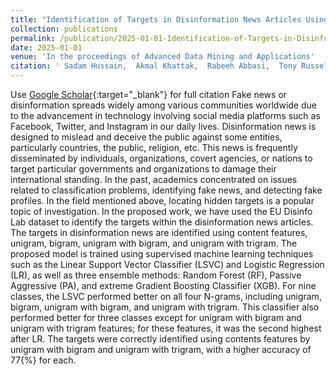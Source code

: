 ```yaml
---
title: "Identification of Targets in Disinformation News Articles Using Supervised Machine Learning"
collection: publications
permalink: /publication/2025-01-01-Identification-of-Targets-in-Disinformation-News-Articles
date: 2025-01-01
venue: 'In the proceedings of Advanced Data Mining and Applications'
citation: ' Sadam Hussain,  Akmal Khattak,  Rabeeh Abbasi,  Tony Russell-Rose,  Venkata Chinthalapati, &quot;Identification of Targets in Disinformation News Articles Using Supervised Machine Learning.&quot; In the proceedings of Advanced Data Mining and Applications, 2025.'
---
```

Use [Google Scholar](https://scholar.google.com/scholar?q=Identification+of+Targets+in+Disinformation+News+Articles+Using+Supervised+Machine+Learning){:target="_blank"} for full citation
Fake news or disinformation spreads widely among various communities worldwide due to the advancement in technology involving social media platforms such as Facebook, Twitter, and Instagram in our daily lives. Disinformation news is designed to mislead and deceive the public against some entities, particularly countries, the public, religion, etc. This news is frequently disseminated by individuals, organizations, covert agencies, or nations to target particular governments and organizations to damage their international standing. In the past, academics concentrated on issues related to classification problems, identifying fake news, and detecting fake profiles. In the field mentioned above, locating hidden targets is a popular topic of investigation. In the proposed work, we have used the EU Disinfo Lab dataset to identify the targets within the disinformation news articles. The targets in disinformation news are identified using content features, unigram, bigram, unigram with bigram, and unigram with trigram. The proposed model is trained using supervised machine learning techniques such as the Linear Support Vector Classifier (LSVC) and Logistic Regression (LR), as well as three ensemble methods: Random Forest (RF), Passive Aggressive (PA), and extreme Gradient Boosting Classifier (XGB). For nine classes, the LSVC performed better on all four N-grams, including unigram, bigram, unigram with bigram, and unigram with trigram. This classifier also performed better for three classes except for unigram with bigram and unigram with trigram features; for these features, it was the second highest after LR. The targets were correctly identified using contents features by unigram with bigram and unigram with trigram, with a higher accuracy of 77{\%} for each.
